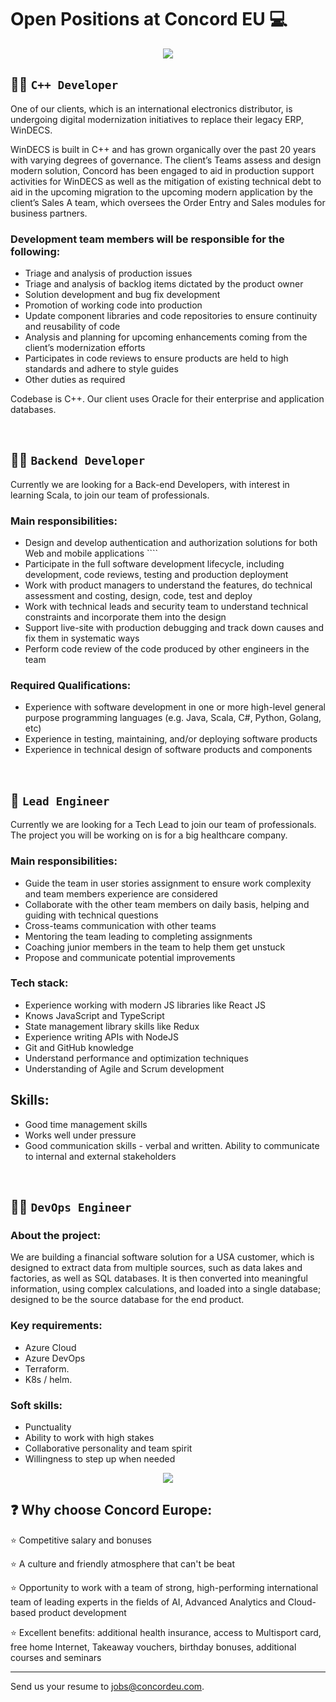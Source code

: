 
# Open Positions at Concord EU 💻

<div id="header" align="center">
  <img src="https://github.com/Concord-Europe/Open-Positions/blob/main/Join%20our%20team.jpg"/> 
</div>

👨‍🏭 `C++ Developer`
--------------

One of our clients, which is an international electronics distributor, is undergoing digital modernization initiatives to replace their legacy ERP, WinDECS.  

WinDECS is built in C++ and has grown organically over the past 20 years with varying degrees of governance. The client’s Teams assess and design modern solution, Concord has been engaged to aid in production support activities for WinDECS as well as the mitigation of existing technical debt to aid in the upcoming migration to the upcoming modern application by the client’s Sales A team, which oversees the Order Entry and Sales modules for business partners.  


### Development team members will be responsible for the following: 

- Triage and analysis of production issues
- Triage and analysis of backlog items dictated by the product owner 
- Solution development and bug fix development 
- Promotion of working code into production  
- Update component libraries and code repositories to ensure continuity and reusability of code
- Analysis and planning for upcoming enhancements coming from the client’s modernization efforts  
- Participates in code reviews to ensure products are held to high standards and adhere to style guides
- Other duties as required   
   
Codebase is C++. Our client uses Oracle for their enterprise and application databases.  


<br />

👨‍🔧 `Backend Developer`
------------------------

Currently we are looking for a Back-end Developers, with interest in learning Scala, to join our team of professionals.


### Main responsibilities:

- Design and develop authentication and authorization solutions for both Web and mobile applications ````
- Participate in the full software development lifecycle, including development, code reviews, testing and production deployment
- Work with product managers to understand the features, do technical assessment and costing, design, code, test and deploy
- Work with technical leads and security team to understand technical constraints and incorporate them into the design
- Support live-site with production debugging and track down causes and fix them in systematic ways
- Perform code review of the code produced by other engineers in the team


### Required Qualifications:

- Experience with software development in one or more high-level general purpose programming languages (e.g. Java, Scala, C#, Python, Golang, etc)
- Experience in testing, maintaining, and/or deploying software products
- Experience in technical design of software products and components


<br />

👷 `Lead Engineer`
------------------

Currently we are looking for a Tech Lead to join our team of professionals. The project you will be working on is for a big healthcare company.


### Main responsibilities:


- Guide the team in user stories assignment to ensure work complexity and team members experience are considered
- Collaborate with the other team members on daily basis, helping and guiding with technical questions
- Cross-teams communication with other teams
- Mentoring the team leading to completing assignments
- Coaching junior members in the team to help them get unstuck
- Propose and communicate potential improvements


### Tech stack:

- Experience working with modern JS libraries like React JS
- Knows JavaScript and TypeScript
- State management library skills like Redux
- Experience writing APIs with NodeJS
- Git and GitHub knowledge
- Understand performance and optimization techniques
- Understanding of Agile and Scrum development



## Skills:
- Good time management skills
- Works well under pressure
- Good communication skills - verbal and written. Ability to communicate to internal and external stakeholders

<br />

👨‍🍳 `DevOps Engineer`
---------------------


### About the project:  

We are building a financial software solution for a USA customer, which is designed to extract data from multiple sources, such as data lakes and factories, as well as SQL databases. It is then converted into meaningful information, using complex calculations, and loaded into a single database; designed to be the source database for the end product. 

### Key requirements: 

- Azure Cloud 
- Azure DevOps 
- Terraform. 
- K8s / helm. 


### Soft skills: 

- Punctuality 
- Ability to work with high stakes 
- Collaborative personality and team spirit
- Willingness to step up when needed 


  
<div id="header" align="center">
  <img src="https://github.com/Concord-Europe/Open-Positions/blob/main/our%20values.jpg"/> 
</div>


❓ Why choose Concord Europe: 
-------------------

⭐ Competitive salary and bonuses 

⭐ A culture and friendly atmosphere that can't be beat 

⭐ Opportunity to work with a team of strong, high-performing international team of leading experts in the fields of AI, Advanced Analytics and Cloud-based product development 

⭐ Excellent benefits: additional health insurance, access to Multisport card, free home Internet, Takeaway vouchers, birthday bonuses, additional courses and seminars

-------------------
Send us your resume to jobs@concordeu.com. 
